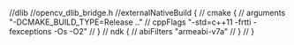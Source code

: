 //dlib
//opencv_dlib_bridge.h
//externalNativeBuild {
//            cmake {
//                arguments  "-DCMAKE_BUILD_TYPE=Release .."
//                cppFlags "-std=c++11 -frtti -fexceptions -Os -O2"
//            }
//            ndk {
//                abiFilters "armeabi-v7a"
//            }
//        }